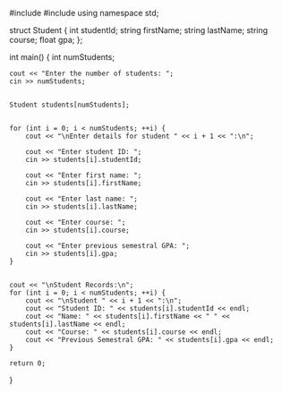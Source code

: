 #include <iostream>
#include <string>
using namespace std;

struct Student {
    int studentId;
    string firstName;
    string lastName;
    string course;
    float gpa;
};

int main() {
    int numStudents;


    cout << "Enter the number of students: ";
    cin >> numStudents;


    Student students[numStudents];


    for (int i = 0; i < numStudents; ++i) {
        cout << "\nEnter details for student " << i + 1 << ":\n";

        cout << "Enter student ID: ";
        cin >> students[i].studentId;

        cout << "Enter first name: ";
        cin >> students[i].firstName;

        cout << "Enter last name: ";
        cin >> students[i].lastName;

        cout << "Enter course: ";
        cin >> students[i].course;

        cout << "Enter previous semestral GPA: ";
        cin >> students[i].gpa;
    }


    cout << "\nStudent Records:\n";
    for (int i = 0; i < numStudents; ++i) {
        cout << "\nStudent " << i + 1 << ":\n";
        cout << "Student ID: " << students[i].studentId << endl;
        cout << "Name: " << students[i].firstName << " " << students[i].lastName << endl;
        cout << "Course: " << students[i].course << endl;
        cout << "Previous Semestral GPA: " << students[i].gpa << endl;
    }

    return 0;
}
